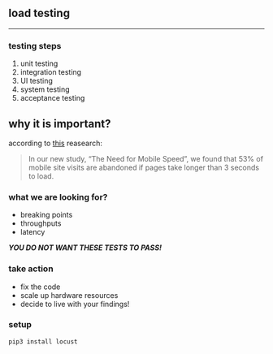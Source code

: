 ## load testing
---

### testing steps
1. unit testing
2. integration testing
3. UI testing
4. system testing
5. acceptance testing


## why it is important?
according to [this](https://www.doubleclickbygoogle.com/articles/mobile-speed-matters/) reasearch:
> In our new study, “The Need for
Mobile Speed”, we found that 53% of
mobile site visits are abandoned if
pages take longer than 3 seconds to
load.



### what we are looking for?
* breaking points
* throughputs
* latency



***YOU DO NOT WANT THESE TESTS TO PASS!***


### take action
* fix the code
* scale up hardware resources
* decide to live with your findings!

### setup
``` 
pip3 install locust
```




